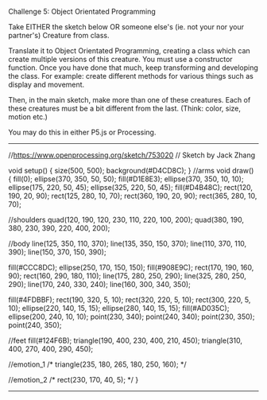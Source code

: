 Challenge 5: Object Orientated Programming

Take EITHER the sketch below OR someone else's (ie. not your nor your partner's) Creature from class.

Translate it to Object Orientated Programming, creating a class which can create multiple versions of this creature. You must use a constructor function. Once you have done that much, keep transforming and developing the class. For example: create different methods for various things such as display and movement.

Then, in the main sketch, make more than one of these creatures. Each of these creatures must be a bit different from the last. (Think: color, size, motion etc.)

You may do this in either P5.js or Processing.



***********

//https://www.openprocessing.org/sketch/753020
// Sketch by Jack Zhang

void setup() {
  size(500, 500);
  background(#D4CD8C);
}
//arms
void draw() {
  fill(0);
  ellipse(370, 350, 50, 50);
  fill(#D1E8E3);
  ellipse(370, 350, 10, 10);
  ellipse(175, 220, 50, 45);
  ellipse(325, 220, 50, 45);
  fill(#D4B48C);
  rect(120, 190, 20, 90);
  rect(125, 280, 10, 70);
  rect(360, 190, 20, 90);
  rect(365, 280, 10, 70);

  //shoulders
  quad(120, 190, 120, 230, 110, 220, 100, 200);
  quad(380, 190, 380, 230, 390, 220, 400, 200);

  //body
  line(125, 350, 110, 370);
  line(135, 350, 150, 370);
  line(110, 370, 110, 390);
  line(150, 370, 150, 390);

  fill(#CCC8DC);
  ellipse(250, 170, 150, 150);
  fill(#908E9C);
  rect(170, 190, 160, 90);
  rect(160, 290, 180, 110);
  line(175, 280, 250, 290);
  line(325, 280, 250, 290);
  line(170, 240, 330, 240);
  line(160, 300, 340, 350);

  fill(#4FDBBF);
  rect(190, 320, 5, 10);
  rect(320, 220, 5, 10);
  rect(300, 220, 5, 10);
  ellipse(220, 140, 15, 15);
  ellipse(280, 140, 15, 15);
  fill(#AD035C);
  ellipse(200, 240, 10, 10);
  point(230, 340);
  point(240, 340);
  point(230, 350);
  point(240, 350);

  //feet
  fill(#124F6B);
  triangle(190, 400, 230, 400, 210, 450);
  triangle(310, 400, 270, 400, 290, 450);

  //emotion_1
  /*
triangle(235, 180, 265, 180, 250, 160);
   */

  //emotion_2
  /*
rect(230, 170, 40, 5);
   */
}
************